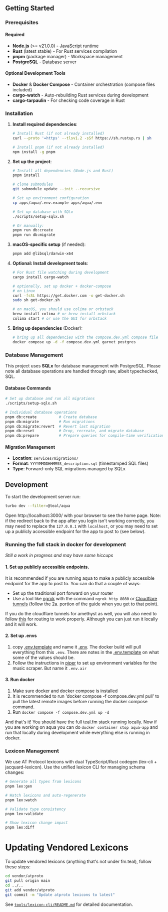 ## Getting Started

### Prerequisites

#### Required
- **Node.js** (>= v21.0.0) - JavaScript runtime
- **Rust** (latest stable) - For Rust services compilation
- **pnpm** (package manager) - Workspace management
- **PostgreSQL** - Database server

#### Optional Development Tools
- **Docker** & **Docker Compose** - Container orchestration (compose files included)
- **cargo-watch** - Auto-rebuilding Rust services during development
- **cargo-tarpaulin** - For checking code coverage in Rust

### Installation

1. **Install required dependencies**:
   ```bash
   # Install Rust (if not already installed)
   curl --proto '=https' --tlsv1.2 -sSf https://sh.rustup.rs | sh

   # Install pnpm (if not already installed)
   npm install -g pnpm
   ```

2. **Set up the project**:
   ```bash
   # Install all dependencies (Node.js and Rust)
   pnpm install

   # clone submodules
   git submodule update --init --recursive

   # Set up environment configuration
   cp apps/aqua/.env.example apps/aqua/.env

   # Set up database with SQLx
   ./scripts/setup-sqlx.sh

   # Or manually:
   pnpm run db:create
   pnpm run db:migrate
   ```

3. **macOS-specific setup** (if needed):
   ```bash
   pnpm add @libsql/darwin-x64
   ```

4. **Optional: Install development tools**:
   ```bash
   # For Rust file watching during development
   cargo install cargo-watch

   # optionally, set up docker + docker-compose
   # on Linux
   curl -fsSL https://get.docker.com -o get-docker.sh
   sudo sh get-docker.sh

   # on macOS, you should use colima or orbstack
   brew install colima # or brew install orbstack
   colima start # or use the GUI for orbstack
   ```

5. **Bring up dependencies** (Docker):
   ```bash
   # bring up all dependencies with the compose.dev.yml compose file
   docker compose up -d -f compose.dev.yml garnet postgres
   ```

### Database Management

This project uses **SQLx** for database management with PostgreSQL. Please note all database operations are handled through raw, albeit typechecked, SQL.

#### Database Commands

```bash
# Set up database and run all migrations
./scripts/setup-sqlx.sh

# Individual database operations
pnpm db:create          # Create database
pnpm db:migrate         # Run migrations
pnpm db:migrate:revert  # Revert last migration
pnpm db:reset           # Drop, recreate, and migrate database
pnpm db:prepare         # Prepare queries for compile-time verification
```

#### Migration Management

- **Location**: `services/migrations/`
- **Format**: `YYYYMMDDHHMMSS_description.sql` (timestamped SQL files)
- **Type**: Forward-only SQL migrations managed by SQLx

## Development

To start the development server run:

```bash
turbo dev --filter=@teal/aqua
```

Open http://localhost:3000/ with your browser to see the home page. Note: if the redirect back to the app after you login isn't working correctly, you may need to replace the `127.0.0.1` with `localhost`, or you may need to set up a publicly accessible endpoint for the app to post to (see below).

### Running the full stack in docker for development

_Still a work in progress and may have some hiccups_

#### 1. Set up publicly accessible endpoints.

It is recommended if you are running aqua to make a publicly accessible endpoint for the app to post to. You can do that a couple of ways:

- Set up the traditional port forward on your router
- Use a tool like [ngrok](https://ngrok.com/) with the command `ngrok http 8080` or [Cloudflare tunnels](https://developers.cloudflare.com/cloudflare-one/connections/connect-networks/get-started/create-remote-tunnel/) (follow the 2a. portion of the guide when you get to that point).

If you do the cloudflare tunnels for amethyst as well,
you will also need
to follow [this](https://caddy.community/t/caddy-with-cloudflare-tunnel/18569) for routing to work properly.
Although you can just run it locally and it will work.

#### 2. Set up .envs

1. copy [.env.template](.env.template) and name it [.env](.env). The docker build will pull everything from this `.env`. There are notes in the [.env.template](.env.template) on what some of the values should be.
2. Follow the instructions in [piper](https://github.com/teal-fm/piper) to set up environment variables for the music scraper. But name it `.env.air`

#### 3. Run docker

1. Make sure docker and docker compose is installed
2. It is recommended to run 'docker compose -f compose.dev.yml pull' to pull the latest remote images before running the docker compose command.
3. Run `docker compose -f compose.dev.yml up -d`

And that's it! You should have the full teal.fm stack running locally. Now if you are working on aqua you can do `docker container stop aqua-app` and run that locally during development while everything else is running in docker.

### Lexicon Management

We use AT Protocol lexicons with dual TypeScript/Rust codegen (lex-cli + jacquard-lexicon). Use the unified lexicon CLI for managing schema changes:

```bash
# Generate all types from lexicons
pnpm lex:gen

# Watch lexicons and auto-regenerate
pnpm lex:watch

# Validate type consistency
pnpm lex:validate

# Show lexicon change impact
pnpm lex:diff
```

# Updating Vendored Lexicons
To update vendored lexicons (anything that's not under fm.teal), follow these steps:
```bash
cd vendor/atproto
git pull origin main
cd ../..
git add vendor/atproto
git commit -m "Update atproto lexicons to latest"
```

See [`tools/lexicon-cli/README.md`](tools/lexicon-cli/README.md) for detailed documentation.
